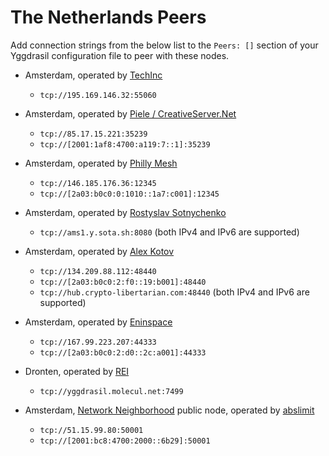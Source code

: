 # The Netherlands Peers

Add connection strings from the below list to the `Peers: []` section of your
Yggdrasil configuration file to peer with these nodes.

* Amsterdam, operated by [TechInc](https://techinc.nl)
  * `tcp://195.169.146.32:55060`

* Amsterdam, operated by [Piele / CreativeServer.Net](https://github.com/petertambach)
  * `tcp://85.17.15.221:35239`
  * `tcp://[2001:1af8:4700:a119:7::1]:35239`

* Amsterdam, operated by [Philly Mesh](https://phillymesh.net)
  * `tcp://146.185.176.36:12345`
  * `tcp://[2a03:b0c0:0:1010::1a7:c001]:12345`

* Amsterdam, operated by [Rostyslav Sotnychenko](https://github.com/rsotnychenko)
  * `tcp://ams1.y.sota.sh:8080` (both IPv4 and IPv6 are supported)

* Amsterdam, operated by [Alex Kotov](https://github.com/kotovalexarian)
  * `tcp://134.209.88.112:48440`
  * `tcp://[2a03:b0c0:2:f0::19:b001]:48440`
  * `tcp://hub.crypto-libertarian.com:48440` (both IPv4 and IPv6 are supported)
  
* Amsterdam, operated by [Eninspace](https://github.com/Eninspace)
  * `tcp://167.99.223.207:44333`
  * `tcp://[2a03:b0c0:2:d0::2c:a001]:44333`

* Dronten, operated by [REI](https://github.com/molecul)
  * `tcp://yggdrasil.molecul.net:7499`

* Amsterdam, [Network Neighborhood](http://netwhood.online) public node, operated by [abslimit](http://netwhood.online/feedback/)
  * `tcp://51.15.99.80:50001`
  * `tcp://[2001:bc8:4700:2000::6b29]:50001`